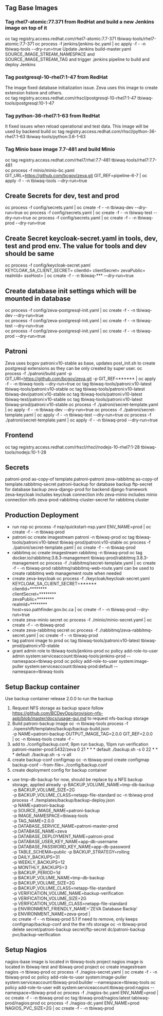 ## Tag Base Images

### Tag rhel7-atomic:77.371 from RedHat and build a new Jenkins image on top of it
oc tag registry.access.redhat.com/rhel7-atomic:7.7-371 tbiwaq-tools/rhel7-atomic:7.7-371
oc process -f jenkins/jenkins-bc.yaml | oc apply -f - -n tbiwaq-tools --dry-run=true
Update Jenkins build-master.yaml SOURCE_IMAGE_STREAM_NAMESPACE and SOURCE_IMAGE_STREAM_TAG and trigger .jenkins pipeline to build and deploy Jenkins

### Tag postgresql-10-rhel7:1-47 from RedHat
The image fixed database initialization issue. Zeva uses this image to create extension hstore and others.  
oc tag registry.access.redhat.com/rhscl/postgresql-10-rhel7:1-47 tbiwaq-tools/postgresql:10-1-47

### Tag python-36-rhel7:1-63 from RedHat 
It fixed issues when reload operational and test data. This image will be used by backend build
oc tag registry.access.redhat.com/rhscl/python-36-rhel7:1-63 tbiwaq-tools/python:3.6-1-63

### Tag Minio base image 7.7-481 and build Minio
oc tag registry.access.redhat.com/rhel7/rhel:7.7-481 tbiwaq-tools/rhel7:7.7-481  
oc process -f minio/minio-bc.yaml GIT_URL=https://github.com/bcgov/zeva.git GIT_REF=pipeline-6-7 | oc apply -f - -n tbiwaq-tools --dry-run=true  

## Create Secrets for dev, test and prod
oc process -f config/secrets.yaml | oc create -f - -n tbiwaq-dev --dry-run=true
oc process -f config/secrets.yaml | oc create -f - -n tbiwaq-test --dry-run=true
oc process -f config/secrets.yaml | oc create -f - -n tbiwaq-prod --dry-run=true

## Create Secret keycloak-secret.yaml in tools, dev, test and prod env. The value for tools and dev should be same
oc process -f config/keycloak-secret.yaml KEYCLOAK_SA_CLIENT_SECRET= clientId= clientSecret= zevaPublic= realmId= ssoHost= | oc create -f - -n tbiwaq-*** --dry-run=true

## Create database init settings which will be mounted in database
oc process -f config/zeva-postgresql-init.yaml | oc create -f - -n tbiwaq-dev --dry-run=true  
oc process -f config/zeva-postgresql-init.yaml | oc create -f - -n tbiwaq-test --dry-run=true  
oc process -f config/zeva-postgresql-init.yaml | oc create -f - -n tbiwaq-prod --dry-run=true  

## Patroni
Zeva uses bcgov patroni:v10-stable as base, updates post_init.sh to create postgresql extensions as they can be only created by super user.
oc process -f ./patroni/build.yaml -p GIT_URI=https://github.com/bcgov/zeva.git -p GIT_REF=******  | oc apply -f - -n tbiwaq-tools --dry-run=true
oc tag tbiwaq-tools/patroni:v10-latest tbiwaq-tools/patroni:v10-stable
oc tag tbiwaq-tools/patroni:v10-latest tbiwaq-dev/patroni:v10-stable
oc tag tbiwaq-tools/patroni:v10-latest tbiwaq-test/patroni:v10-stable
oc tag tbiwaq-tools/patroni:v10-latest tbiwaq-prod/patroni:v10-stable
oc process -f ./patroni/secret-template.yaml | oc apply -f - -n tbiwaq-dev --dry-run=true
oc process -f ./patroni/secret-template.yaml | oc apply -f - -n tbiwaq-test --dry-run=true
oc process -f ./patroni/secret-template.yaml | oc apply -f - -n tbiwaq-prod --dry-run=true

## Frontend
oc tag registry.access.redhat.com/rhscl/rhscl/nodejs-10-rhel7:1-28 tbiwaq-tools/nodejs:10-1-28

## Secrets
patroni-prod as-copy-of template.patroni-patroni
zeva-rabbitmq as-copy-of template.rabbitmq-secret
patroni-backup for database backup 
ftp-secret for database backup 
zeva-django-prod for backend django framework
zeva-keycloak includes keycloak connection info
zeva-minio includes minio connection info
 zeva-prod-rabbitmq-cluster-secret for rabbitmq cluster

## Production Deployment
* run nsp
oc process -f nsp/quickstart-nsp.yaml ENV_NAME=prod | oc create -f - -n tbiwaq-prod
* patroni
oc create imagestream patroni -n tbiwaq-prod
oc tag tbiwaq-tools/patroni:v10-latest tbiwaq-prod/patroni:v10-stable
oc process -f ./patroni/secret-template.yaml | oc create -f - -n tbiwaq-prod
* rabbitmq
oc create imagestream rabbitmq -n tbiwaq-prod
oc tag docker.io/rabbitmq:3.8.3-management tbiwaq-prod/rabbitmq:3.8.3-management
oc process -f ./rabbitmq/secret-template.yaml | oc create -f - -n tbiwaq-prod
rabbitmq/rabbitmq-web-route.yaml can be used to create rabbitmq web management route when needed
* create zeva-keycloak
oc process -f ./keycloak/keycloak-secret.yaml \
    KEYCLOAK_SA_CLIENT_SECRET=****** \
    clientId=******** \
    clientSecret=******** \
    zevaPublic=******** \
    realmId=******** \
    host=sso.pathfinder.gov.bc.ca | oc create -f - -n tbiwaq-prod --dry-run=true
* create zeva-minio secret
oc process -f ./minio/minio-secret.yaml | oc create -f - -n tbiwaq-prod
* create zeva-rabbitmq secret
oc process -f ./rabbitmq/zeva-rabbitmq-secret.yaml | oc create -f - -n tbiwaq-prod
* tag patroni image to prod
oc tag tbiwaq-tools/patroni:v10-latest tbiwaq-prod/patroni:v10-stable
* grant admin role to tbiwaq-tools/jenkins-prod
oc policy add-role-to-user admin system:serviceaccount:tbiwaq-tools:jenkins-prod --namespace=tbiwaq-prod
oc policy add-role-to-user system:image-puller system:serviceaccount:tbiwaq-prod:default --namespace=tbiwaq-tools

## Setup Backup container
Use backup container release 2.0.0 to run the backup
1. Request NFS storage as backup space
follow https://github.com/BCDevOps/provision-nfs-apb/blob/master/docs/usage-gui.md to request nfs-backup storage
2. Build patroni-backup image
oc -n tbiwaq-tools process -f ./openshift/templates/backup/backup-build.json \
-p NAME=patroni-backup OUTPUT_IMAGE_TAG=2.0.0 GIT_REF=2.0.0 \
| oc -n tbiwaq-tools create -f -
3. add to ./config/backup.conf, 9pm run backup, 10pm run verification
patroni-master-prod:5432/zeva
0 21 * * * default ./backup.sh -s
0 22 * * * default ./backup.sh -s -v all
4. create backup-conf configmap
oc -n tbiwaq-prod create configmap backup-conf --from-file=../config/backup.conf
5. create deployment config for backup container
* use tmp-db-backup for now, should be replace by a NFS backup storage, applied already
  -p BACKUP_VOLUME_NAME=tmp-db-backup \
  -p BACKUP_VOLUME_SIZE=2G \
  -p BACKUP_VOLUME_CLASS=netapp-file-standard 
oc -n tbiwaq-prod process -f ./templates/backup/backup-deploy.json \
  -p NAME=patroni-backup \
  -p SOURCE_IMAGE_NAME=patroni-backup \
  -p IMAGE_NAMESPACE=tbiwaq-tools \
  -p TAG_NAME=2.0.0 \
  -p DATABASE_SERVICE_NAME=patroni-master-prod \
  -p DATABASE_NAME=zeva \
  -p DATABASE_DEPLOYMENT_NAME=patroni-prod \
  -p DATABASE_USER_KEY_NAME=app-db-username \
  -p DATABASE_PASSWORD_KEY_NAME=app-db-password \
  -p TABLE_SCHEMA=public -p BACKUP_STRATEGY=rolling \
  -p DAILY_BACKUPS=31 \
  -p WEEKLY_BACKUPS=12 \
  -p MONTHLY_BACKUPS=3 \
  -p BACKUP_PERIOD=1d \
  -p BACKUP_VOLUME_NAME=tmp-db-backup \
  -p BACKUP_VOLUME_SIZE=2G \
  -p BACKUP_VOLUME_CLASS=netapp-file-standard \
  -p VERIFICATION_VOLUME_NAME=backup-verification \
  -p VERIFICATION_VOLUME_SIZE=2G \
  -p VERIFICATION_VOLUME_CLASS=netapp-file-standard \
  -p ENVIRONMENT_FRIENDLY_NAME='ZEVA Database Backip' \
  -p ENVIRONMENT_NAME=zeva-prod | \
  oc create -f - -n tbiwaq-prod
5.1 If need to remove, only keeps configmap/backup-conf and the the nfs storage
oc -n tbiwaq-prod delete secret/patroni-backup secret/ftp-secret dc/patroni-backup pvc/backup-verification 

## Setup Nagios
nagios-base image is located in tbiwaq-tools project
nagios image is located in tbiwaq-test and tbiwaq-prod project
oc create imagestream nagios -n tbiwaq-prod
oc process -f ./nagios-secret.yaml | oc create -f - -n tbiwaq-prod
oc policy add-role-to-user system:image-puller system:serviceaccount:tbiwaq-prod:builder --namespace=tbiwaq-tools
oc policy add-role-to-user edit system:serviceaccount:tbiwaq-prod:nagios --namespace=tbiwaq-prod
oc process -f ./nagios-bc.yaml ENV_NAME=prod | oc create -f - -n tbiwaq-prod
oc tag tbiwaq-prod/nagios:latest tabiwaq-prod/nagios:prod
oc process -f ./nagios-dc.yaml ENV_NAME=prod NAGIOS_PVC_SIZE=2G | oc create -f - -n tbiwaq-prod
